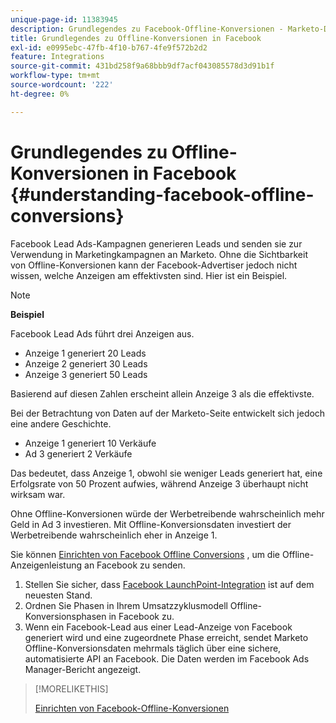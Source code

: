 ```yaml
---
unique-page-id: 11383945
description: Grundlegendes zu Facebook-Offline-Konversionen - Marketo-Dokumente - Produktdokumentation
title: Grundlegendes zu Offline-Konversionen in Facebook
exl-id: e0995ebc-47fb-4f10-b767-4fe9f572b2d2
feature: Integrations
source-git-commit: 431bd258f9a68bbb9df7acf043085578d3d91b1f
workflow-type: tm+mt
source-wordcount: '222'
ht-degree: 0%

---
```


# Grundlegendes zu Offline-Konversionen in Facebook {#understanding-facebook-offline-conversions}

Facebook Lead Ads-Kampagnen generieren Leads und senden sie zur Verwendung in Marketingkampagnen an Marketo. Ohne die Sichtbarkeit von Offline-Konversionen kann der Facebook-Advertiser jedoch nicht wissen, welche Anzeigen am effektivsten sind. Hier ist ein Beispiel.

>[!NOTE]
>
>**Beispiel**
>
>Facebook Lead Ads führt drei Anzeigen aus.
>
>* Anzeige 1 generiert 20 Leads
>* Anzeige 2 generiert 30 Leads
>* Anzeige 3 generiert 50 Leads
>
>Basierend auf diesen Zahlen erscheint allein Anzeige 3 als die effektivste.
>
>Bei der Betrachtung von Daten auf der Marketo-Seite entwickelt sich jedoch eine andere Geschichte.
>
>* Anzeige 1 generiert 10 Verkäufe
>* Ad 3 generiert 2 Verkäufe
>
>Das bedeutet, dass Anzeige 1, obwohl sie weniger Leads generiert hat, eine Erfolgsrate von 50 Prozent aufwies, während Anzeige 3 überhaupt nicht wirksam war.
>
>Ohne Offline-Konversionen würde der Werbetreibende wahrscheinlich mehr Geld in Ad 3 investieren. Mit Offline-Konversionsdaten investiert der Werbetreibende wahrscheinlich eher in Anzeige 1.

Sie können [Einrichten von Facebook Offline Conversions](/help/marketo/product-docs/demand-generation/facebook/set-up-facebook-offline-conversions.md) , um die Offline-Anzeigenleistung an Facebook zu senden.

1. Stellen Sie sicher, dass [Facebook LaunchPoint-Integration](/help/marketo/product-docs/demand-generation/ad-network-integrations/add-facebook-custom-audiences-as-a-launchpoint-service.md) ist auf dem neuesten Stand.
1. Ordnen Sie Phasen in Ihrem Umsatzzyklusmodell Offline-Konversionsphasen in Facebook zu.
1. Wenn ein Facebook-Lead aus einer Lead-Anzeige von Facebook generiert wird und eine zugeordnete Phase erreicht, sendet Marketo Offline-Konversionsdaten mehrmals täglich über eine sichere, automatisierte API an Facebook. Die Daten werden im Facebook Ads Manager-Bericht angezeigt.

>[!MORELIKETHIS]
>
>[Einrichten von Facebook-Offline-Konversionen](/help/marketo/product-docs/demand-generation/facebook/set-up-facebook-offline-conversions.md)
